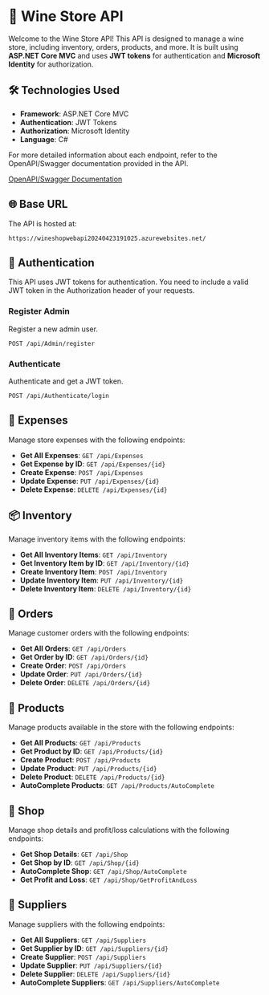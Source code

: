 # 🍷 Wine Store API

Welcome to the Wine Store API! This API is designed to manage a wine store, including inventory, orders, products, and more. It is built using **ASP.NET Core MVC** and uses **JWT tokens** for authentication and **Microsoft Identity** for authorization.

## 🛠️ Technologies Used
- **Framework**: ASP.NET Core MVC
- **Authentication**: JWT Tokens
- **Authorization**: Microsoft Identity
- **Language**: C#

For more detailed information about each endpoint, refer to the OpenAPI/Swagger documentation provided in the API. 

[OpenAPI/Swagger Documentation](https://wineshopwebapi20240423191025.azurewebsites.net/swagger/index.html)


## 🌐 Base URL

The API is hosted at:
```
https://wineshopwebapi20240423191025.azurewebsites.net/
```

## 🔐 Authentication

This API uses JWT tokens for authentication. You need to include a valid JWT token in the Authorization header of your requests.

### Register Admin
Register a new admin user.
```
POST /api/Admin/register
```

### Authenticate
Authenticate and get a JWT token.
```
POST /api/Authenticate/login
```

## 💸 Expenses
Manage store expenses with the following endpoints:

- **Get All Expenses**: `GET /api/Expenses`
- **Get Expense by ID**: `GET /api/Expenses/{id}`
- **Create Expense**: `POST /api/Expenses`
- **Update Expense**: `PUT /api/Expenses/{id}`
- **Delete Expense**: `DELETE /api/Expenses/{id}`

## 📦 Inventory
Manage inventory items with the following endpoints:

- **Get All Inventory Items**: `GET /api/Inventory`
- **Get Inventory Item by ID**: `GET /api/Inventory/{id}`
- **Create Inventory Item**: `POST /api/Inventory`
- **Update Inventory Item**: `PUT /api/Inventory/{id}`
- **Delete Inventory Item**: `DELETE /api/Inventory/{id}`

## 🛒 Orders
Manage customer orders with the following endpoints:

- **Get All Orders**: `GET /api/Orders`
- **Get Order by ID**: `GET /api/Orders/{id}`
- **Create Order**: `POST /api/Orders`
- **Update Order**: `PUT /api/Orders/{id}`
- **Delete Order**: `DELETE /api/Orders/{id}`

## 🍾 Products
Manage products available in the store with the following endpoints:

- **Get All Products**: `GET /api/Products`
- **Get Product by ID**: `GET /api/Products/{id}`
- **Create Product**: `POST /api/Products`
- **Update Product**: `PUT /api/Products/{id}`
- **Delete Product**: `DELETE /api/Products/{id}`
- **AutoComplete Products**: `GET /api/Products/AutoComplete`

## 🏪 Shop
Manage shop details and profit/loss calculations with the following endpoints:

- **Get Shop Details**: `GET /api/Shop`
- **Get Shop by ID**: `GET /api/Shop/{id}`
- **AutoComplete Shop**: `GET /api/Shop/AutoComplete`
- **Get Profit and Loss**: `GET /api/Shop/GetProfitAndLoss`

## 🤝 Suppliers
Manage suppliers with the following endpoints:

- **Get All Suppliers**: `GET /api/Suppliers`
- **Get Supplier by ID**: `GET /api/Suppliers/{id}`
- **Create Supplier**: `POST /api/Suppliers`
- **Update Supplier**: `PUT /api/Suppliers/{id}`
- **Delete Supplier**: `DELETE /api/Suppliers/{id}`
- **AutoComplete Suppliers**: `GET /api/Suppliers/AutoComplete`


